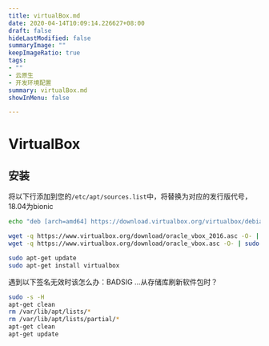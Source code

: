 ```yaml
---
title: virtualBox.md
date: 2020-04-14T10:09:14.226627+08:00
draft: false
hideLastModified: false
summaryImage: ""
keepImageRatio: true
tags:
- ""
- 云原生
- 开发环境配置
summary: virtualBox.md
showInMenu: false

---
```


# VirtualBox

## 安装

将以下行添加到您的`/etc/apt/sources.list`中，将<mydist>替换为对应的发行版代号，18.04为bionic

```bash
echo "deb [arch=amd64] https://download.virtualbox.org/virtualbox/debian bionic contrib" >> /etc/apt/sources.list

wget -q https://www.virtualbox.org/download/oracle_vbox_2016.asc -O- | sudo apt-key add -
wget -q https://www.virtualbox.org/download/oracle_vbox.asc -O- | sudo apt-key add -

sudo apt-get update
sudo apt-get install virtualbox
```

遇到以下签名无效时该怎么办：BADSIG ...从存储库刷新软件包时？

```bash
sudo -s -H
apt-get clean
rm /var/lib/apt/lists/*
rm /var/lib/apt/lists/partial/*
apt-get clean
apt-get update
```
